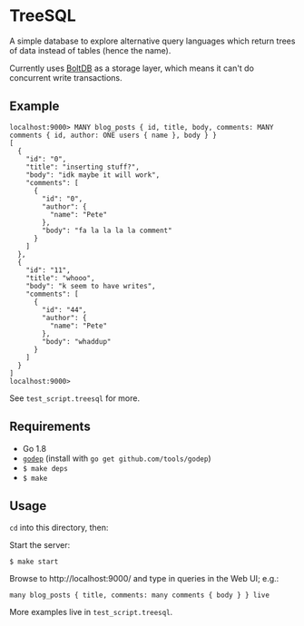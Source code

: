 # TreeSQL

A simple database to explore alternative query languages which return trees of data instead of tables (hence the name).

Currently uses [BoltDB](https://github.com/boltdb/bolt) as a storage layer, which means it can't do concurrent write transactions.

## Example

```
localhost:9000> MANY blog_posts { id, title, body, comments: MANY comments { id, author: ONE users { name }, body } }
[
  {
    "id": "0",
    "title": "inserting stuff?",
    "body": "idk maybe it will work",
    "comments": [
      {
        "id": "0",
        "author": {
          "name": "Pete"
        },
        "body": "fa la la la la comment"
      }
    ]
  },
  {
    "id": "11",
    "title": "whooo",
    "body": "k seem to have writes",
    "comments": [
      {
        "id": "44",
        "author": {
          "name": "Pete"
        },
        "body": "whaddup"
      }
    ]
  }
]
localhost:9000>
```

See `test_script.treesql` for more.

## Requirements

- Go 1.8
- [`godep`](https://github.com/tools/godep) (install with `go get github.com/tools/godep`)
- ```$ make deps```
- ```$ make```

## Usage

`cd` into this directory, then:

Start the server:

```
$ make start
```

Browse to http://localhost:9000/ and type in queries in the Web UI; e.g.:

```
many blog_posts { title, comments: many comments { body } } live
```

More examples live in `test_script.treesql`.
